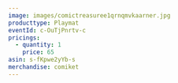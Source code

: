 ```yaml
---
image: images/comictreasuree1qrnqmvkaarner.jpg
producttype: Playmat
eventId: c-OuTjPnrtv-c
pricings:
  - quantity: 1
    price: 65
asin: s-fKpwe2yYb-s
merchandise: comiket
---
```

